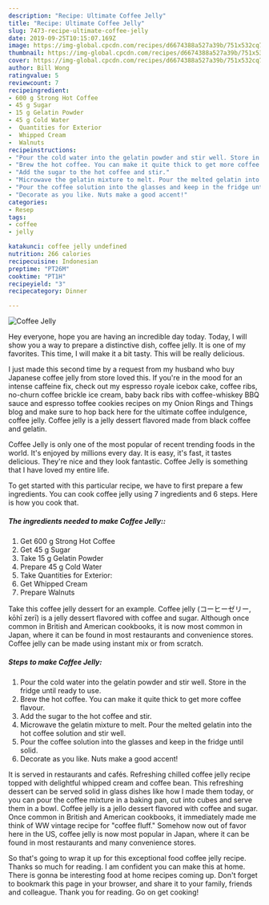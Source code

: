 ```yaml
---
description: "Recipe: Ultimate Coffee Jelly"
title: "Recipe: Ultimate Coffee Jelly"
slug: 7473-recipe-ultimate-coffee-jelly
date: 2019-09-25T10:15:07.169Z
image: https://img-global.cpcdn.com/recipes/d6674388a527a39b/751x532cq70/coffee-jelly-recipe-main-photo.jpg
thumbnail: https://img-global.cpcdn.com/recipes/d6674388a527a39b/751x532cq70/coffee-jelly-recipe-main-photo.jpg
cover: https://img-global.cpcdn.com/recipes/d6674388a527a39b/751x532cq70/coffee-jelly-recipe-main-photo.jpg
author: Bill Wong
ratingvalue: 5
reviewcount: 7
recipeingredient:
- 600 g Strong Hot Coffee
- 45 g Sugar
- 15 g Gelatin Powder
- 45 g Cold Water
-  Quantities for Exterior
-  Whipped Cream
-  Walnuts
recipeinstructions:
- "Pour the cold water into the gelatin powder and stir well. Store in the fridge until ready to use."
- "Brew the hot coffee. You can make it quite thick to get more coffee flavour."
- "Add the sugar to the hot coffee and stir."
- "Microwave the gelatin mixture to melt. Pour the melted gelatin into the hot coffee solution and stir well."
- "Pour the coffee solution into the glasses and keep in the fridge until solid."
- "Decorate as you like. Nuts make a good accent!"
categories:
- Resep
tags:
- coffee
- jelly

katakunci: coffee jelly undefined
nutrition: 266 calories
recipecuisine: Indonesian
preptime: "PT26M"
cooktime: "PT1H"
recipeyield: "3"
recipecategory: Dinner

---
```



![Coffee Jelly](https://img-global.cpcdn.com/recipes/d6674388a527a39b/751x532cq70/coffee-jelly-recipe-main-photo.jpg)

Hey everyone, hope you are having an incredible day today. Today, I will show you a way to prepare a distinctive dish, coffee jelly. It is one of my favorites. This time, I will make it a bit tasty. This will be really delicious.

I just made this second time by a request from my husband who buy Japanese coffee jelly from store loved this. If you&#39;re in the mood for an intense caffeine fix, check out my espresso royale icebox cake, coffee ribs, no-churn coffee brickle ice cream, baby back ribs with coffee-whiskey BBQ sauce and espresso toffee cookies recipes on my Onion Rings and Things blog and make sure to hop back here for the ultimate coffee indulgence, coffee jelly. Coffee jelly is a jelly dessert flavored made from black coffee and gelatin.

Coffee Jelly is only one of the most popular of recent trending foods in the world. It's enjoyed by millions every day. It is easy, it's fast, it tastes delicious. They're nice and they look fantastic. Coffee Jelly is something that I have loved my entire life.


To get started with this particular recipe, we have to first prepare a few ingredients. You can cook coffee jelly using 7 ingredients and 6 steps. Here is how you cook that.

##### The ingredients needed to make Coffee Jelly::

1. Get 600 g Strong Hot Coffee
1. Get 45 g Sugar
1. Take 15 g Gelatin Powder
1. Prepare 45 g Cold Water
1. Take  Quantities for Exterior:
1. Get  Whipped Cream
1. Prepare  Walnuts


Take this coffee jelly dessert for an example. Coffee jelly (コーヒーゼリー, kōhī zerī) is a jelly dessert flavored with coffee and sugar. Although once common in British and American cookbooks, it is now most common in Japan, where it can be found in most restaurants and convenience stores. Coffee jelly can be made using instant mix or from scratch. 

##### Steps to make Coffee Jelly:

1. Pour the cold water into the gelatin powder and stir well. Store in the fridge until ready to use.
1. Brew the hot coffee. You can make it quite thick to get more coffee flavour.
1. Add the sugar to the hot coffee and stir.
1. Microwave the gelatin mixture to melt. Pour the melted gelatin into the hot coffee solution and stir well.
1. Pour the coffee solution into the glasses and keep in the fridge until solid.
1. Decorate as you like. Nuts make a good accent!


It is served in restaurants and cafés. Refreshing chilled coffee jelly recipe topped with delightful whipped cream and coffee bean. This refreshing dessert can be served solid in glass dishes like how I made them today, or you can pour the coffee mixture in a baking pan, cut into cubes and serve them in a bowl. Coffee jelly is a jello dessert flavored with coffee and sugar. Once common in British and American cookbooks, it immediately made me think of WW vintage recipe for &#34;coffee fluff.&#34; Somehow now out of favor here in the US, coffee jelly is now most popular in Japan, where it can be found in most restaurants and many convenience stores. 

So that's going to wrap it up for this exceptional food coffee jelly recipe. Thanks so much for reading. I am confident you can make this at home. There is gonna be interesting food at home recipes coming up. Don't forget to bookmark this page in your browser, and share it to your family, friends and colleague. Thank you for reading. Go on get cooking!
